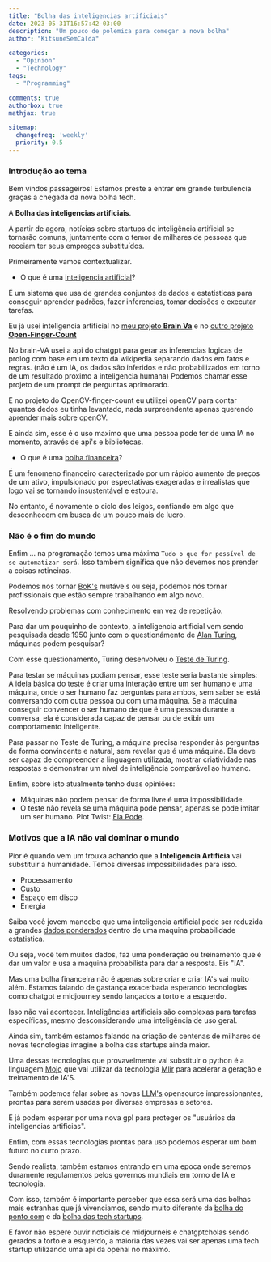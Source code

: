 ```yaml
---
title: "Bolha das inteligencias artificiais"
date: 2023-05-31T16:57:42-03:00
description: "Um pouco de polemica para começar a nova bolha"
author: "KitsuneSemCalda"

categories:
  - "Opinion"
  - "Technology"
tags:
  - "Programming"

comments: true
authorbox: true
mathjax: true

sitemap:
  changefreq: 'weekly'
  priority: 0.5
---
```

### Introdução ao tema
Bem vindos passageiros! Estamos preste a entrar em grande turbulencia graças a chegada da nova bolha tech.

A **Bolha das inteligencias artificiais**.

A partir de agora, notícias sobre startups de inteligência artificial se tornarão comuns, juntamente com o temor de milhares de pessoas que receiam ter seus empregos substituídos.

Primeiramente vamos contextualizar.

- O que é uma [inteligencia artificial](https://pt.wikipedia.org/wiki/Intelig%C3%AAncia_artificial)?

É um sistema que usa de grandes conjuntos de dados e estatisticas para conseguir aprender padrões, fazer inferencias, tomar decisões e executar tarefas.

Eu já usei inteligencia artificial no [meu projeto **Brain Va**](https://github.com/KitsuneSemCalda/brain-VA) e no [outro projeto **Open-Finger-Count**](https://github.com/KitsuneSemCalda/OpenCV-finger-count)

No brain-VA usei a api do chatgpt para gerar as inferencias logicas de prolog com base em um texto da wikipedia separando dados em fatos e regras. (não é um IA, os dados são inferidos e não probabilizados em torno de um resultado proximo a inteligencia humana)
Podemos chamar esse projeto de um prompt de perguntas aprimorado.

E no projeto do OpenCV-finger-count eu utilizei openCV para contar quantos dedos eu tinha levantado, nada surpreendente apenas querendo aprender mais sobre openCV.

E ainda sim, esse é o uso maximo que uma pessoa pode ter de uma IA no momento, através de api's e bibliotecas.

- O que é uma [bolha financeira](https://blog.mag.com.br/educacao-financeira/bolha-financeira/)?

É um fenomeno financeiro caracterizado por um rápido aumento de preços de um ativo, impulsionado por espectativas exageradas e irrealistas que logo vai se tornando insustentável e estoura.

No entanto, é novamente o ciclo dos leigos, confiando em algo que desconhecem em busca de um pouco mais de lucro.

### Não é o fim do mundo

Enfim ... na programação temos uma máxima `Tudo o que for possível de se automatizar será`. Isso também significa que não devemos nos prender a coisas rotineiras. 

Podemos nos tornar [BoK's](https://en.wikipedia.org/wiki/Body_of_knowledge) mutáveis ou seja, podemos nós tornar profissionais que estão sempre trabalhando em algo novo.

Resolvendo problemas com conhecimento em vez de repetição.

Para dar um pouquinho de contexto, a inteligencia artificial vem sendo pesquisada desde 1950 junto com o questionámento de [Alan Turing](https://pt.wikipedia.org/wiki/Alan_Turing), máquinas podem pesquisar?

Com esse questionamento, Turing desenvolveu o [Teste de Turing](https://pt.wikipedia.org/wiki/Teste_de_Turing). 

Para testar se máquinas podiam pensar, esse teste seria bastante simples:
A ideia básica do teste é criar uma interação entre um ser humano e uma máquina, onde o ser humano faz perguntas para ambos, sem saber se está conversando com outra pessoa ou com uma máquina. Se a máquina conseguir convencer o ser humano de que é uma pessoa durante a conversa, ela é considerada capaz de pensar ou de exibir um comportamento inteligente.

Para passar no Teste de Turing, a máquina precisa responder às perguntas de forma convincente e natural, sem revelar que é uma máquina. Ela deve ser capaz de compreender a linguagem utilizada, mostrar criatividade nas respostas e demonstrar um nível de inteligência comparável ao humano.

Enfim, sobre isto atualmente tenho duas opiniões:

- Máquinas não podem pensar de forma livre é uma impossibilidade.
- O teste não revela se uma máquina pode pensar, apenas se pode imitar um ser humano. Plot Twist: [Ela Pode](https://www.correiobraziliense.com.br/tecnologia/2023/03/5083442-chatgpt-4-inteligencia-artificial-mente-para-completar-tarefa-em-teste.html).

### Motivos que a IA não vai dominar o mundo

Pior é quando vem um trouxa achando que a **Inteligencia Artificia** vai substituir a humanidade. 
Temos diversas impossibilidades para isso.

- Processamento
- Custo
- Espaço em disco
- Energia

Saiba você jovem mancebo que uma inteligencia artificial pode ser reduzida a grandes [dados ponderados](https://en.wikipedia.org/wiki/Weighting) dentro de uma maquina probabilidade estatistica.

Ou seja, você tem muitos dados, faz uma ponderação ou treinamento que é dar um valor e usa a maquina probabilista para dar a resposta. Eis "IA".

Mas uma bolha financeira não é apenas sobre criar e criar IA's vai muito além. Estamos falando de gastança exacerbada esperando tecnologias como chatgpt e midjourney sendo lançados a torto e a esquerdo.

Isso não vai acontecer. Inteligências artificiais são complexas para tarefas específicas, mesmo desconsiderando uma inteligência de uso geral.

Ainda sim, também estamos falando na criação de centenas de milhares de novas tecnologias imagine a bolha das startups ainda maior.

Uma dessas tecnologias que provavelmente vai substituir o python é a linguagem [Mojo](https://www.modular.com/mojo) que vai utilizar da tecnologia [Mlir](https://mlir.llvm.org/) para acelerar a geração e treinamento de IA'S.

Também podemos falar sobre as novas [LLM's](https://en.wikipedia.org/wiki/Large_language_model) opensource impressionantes, prontas para serem usadas por diversas empresas e setores.

E já podem esperar por uma nova gpl para proteger os "usuários da inteligencias artificias".

Enfim, com essas tecnologias prontas para uso podemos esperar um bom futuro no curto prazo.

Sendo realista, também estamos entrando em uma epoca onde seremos duramente regulamentos pelos governos mundiais em torno de IA e tecnologia. 

Com isso, também é importante perceber que essa será uma das bolhas mais estranhas que já vivenciamos, sendo muito diferente da [bolha do ponto com](https://pt.wikipedia.org/wiki/Bolha_da_Internet) e da [bolha das tech startups](https://startups.com.br/colunistas/a-bolha-dos-valuations-os-impactos-para-as-startups-e-o-ecossistema-de-venture-capital/).

E favor não espere ouvir noticiais de midjourneis e chatgptcholas sendo gerados a torto e a esquerdo, a maioria das vezes vai ser apenas uma tech startup utilizando uma api da openai no máximo.
